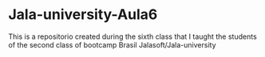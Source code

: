 # Jala-university-Aula6
This is a repositorio created during the sixth class that I taught the students of the second class of bootcamp Brasil Jalasoft/Jala-university
